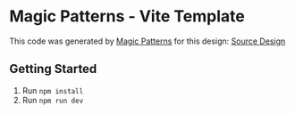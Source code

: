 # Magic Patterns - Vite Template

This code was generated by [Magic Patterns](https://magicpatterns.com) for this design: [Source Design](https://magicpatterns.com/c/irwcwaucgzcepatwkhmjwj)

## Getting Started

1. Run `npm install`
2. Run `npm run dev`
